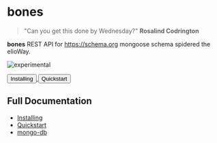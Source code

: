 # bones

> "Can you get this done by Wednesday?" **Rosalind Codrington**

**bones** REST API for <https://schema.org> mongoose schema spidered the elioWay.

![experimental](https://elioway.gitlab.io/artwork/icon/experimental/favicon.png "experimental")

<div><a href="installing.html">
  <button>Installing</button>
</a>
    <a href="quickstart.html">
  <button>Quickstart</button>
</a></div>

## Full Documentation

- [Installing](installing.html)
- [Quickstart](quickstart.html)
- [mongo-db](mongo-db.html)
